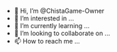 - 👋 Hi, I’m @ChistaGame-Owner
- 👀 I’m interested in ...
- 🌱 I’m currently learning ...
- 💞️ I’m looking to collaborate on ...
- 📫 How to reach me ...

<!---
ChistaGame-Owner/ChistaGame-Owner is a ✨ special ✨ repository because its `README.md` (this file) appears on your GitHub profile.
You can click the Preview link to take a look at your changes.
--->
